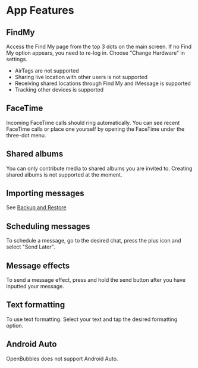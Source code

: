 
# App Features

## FindMy

Access the Find My page from the top 3 dots on the main screen. If no Find My option appears, you need to re-log in. Choose "Change Hardware" in settings.
* AirTags are not supported
* Sharing live location with other users is not supported
* Receiving shared locations through Find My and iMessage is supported
* Tracking other devices is supported

## FaceTime

Incoming FaceTime calls should ring automatically. You can see recent FaceTime calls or place one yourself by opening the FaceTime under the three-dot menu.

## Shared albums
You can only contribute media to shared albums you are invited to. Creating shared albums is not supported at the moment.

## Importing messages 
See [Backup and Restore](/docs/backupandrestore)

## Scheduling messages 
To schedule a message, go to the desired chat, press the plus icon and select "Send Later".

## Message effects
To send a message effect, press and hold the send button after you have inputted your message.

## Text formatting
To use text formatting. Select your text and tap the desired formatting option.

## Android Auto
OpenBubbles does not support Android Auto.



